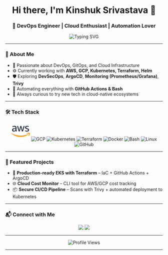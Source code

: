 <h1 align="center">Hi there, I'm Kinshuk Srivastava 👋</h1>
<h3 align="center">🚀 DevOps Engineer | Cloud Enthusiast | Automation Lover</h3>

<p align="center">
  <img src="https://readme-typing-svg.demolab.com?font=Fira+Code&size=22&duration=4000&pause=1000&center=true&vCenter=true&multiline=true&width=600&lines=DevOps+%7C+Cloud+%7C+CI%2FCD+%7C+Terraform+%7C+EKS;Always+learning+%E2%9C%A8;Building+production-grade+infra+with+code%F0%9F%9B%A0%EF%B8%8F;Let%27s+connect+%F0%9F%91%8B" alt="Typing SVG" />
</p>

---

### 🧠 About Me
- 🎯 Passionate about DevOps, GitOps, and Cloud Infrastructure
- ⚙️ Currently working with **AWS, GCP, Kubernetes, Terraform, Helm**
- 🛡️ Exploring **DevSecOps**, **ArgoCD**, **Monitoring (Prometheus/Grafana)**, **Trivy**
- 🧪 Automating everything with **GitHub Actions & Bash**
- 🌱 Always curious to try new tech in cloud-native ecosystems

---

### 🛠️ Tech Stack

<p align="center">
  <img src="https://raw.githubusercontent.com/devicons/devicon/master/icons/amazonwebservices/amazonwebservices-original-wordmark.svg" width="60" alt="AWS"/>
  <img src="https://cdn.jsdelivr.net/gh/devicons/devicon/icons/googlecloud/googlecloud-original.svg" width="40" alt="GCP"/>
  <img src="https://cdn.jsdelivr.net/gh/devicons/devicon/icons/kubernetes/kubernetes-plain.svg" width="40" alt="Kubernetes"/>
  <img src="https://cdn.jsdelivr.net/gh/devicons/devicon/icons/terraform/terraform-original.svg" width="40" alt="Terraform"/>
  <img src="https://cdn.jsdelivr.net/gh/devicons/devicon/icons/docker/docker-original.svg" width="40" alt="Docker"/>
  <img src="https://cdn.jsdelivr.net/gh/devicons/devicon/icons/bash/bash-original.svg" width="40" alt="Bash"/>
  <img src="https://cdn.jsdelivr.net/gh/devicons/devicon/icons/linux/linux-original.svg" width="40" alt="Linux"/>
  <img src="https://cdn.jsdelivr.net/gh/devicons/devicon/icons/github/github-original.svg" width="40" alt="GitHub"/>
</p>

---



### 🚀 Featured Projects

- 🔧 **Production-ready EKS with Terraform** – IaC + GitHub Actions + ArgoCD
- 🌐 **Cloud Cost Monitor** – CLI tool for AWS/GCP cost tracking
- 📦 **Secure CI/CD Pipeline** – Scans with Trivy + automated deployment to Kubernetes


---


### 📬 Connect with Me

<p align="center">
  <a href="https://linkedin.com/in/kinshuksrivastava"><img src="https://img.shields.io/badge/-LinkedIn-blue?style=flat-square&logo=linkedin" /></a>
  <a href="mailto:kinshuksriv9191@gmail.com"><img src="https://img.shields.io/badge/-Email-red?style=flat-square&logo=gmail&logoColor=white" /></a>
</p>

---

<p align="center">
  <img src="https://komarev.com/ghpvc/?username=kinshuksrivastava&label=Profile+Views&color=blue&style=flat" alt="Profile Views"/>
</p>

---


